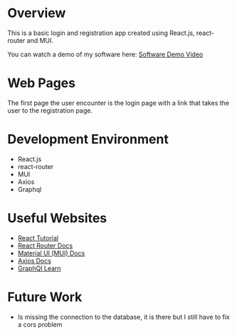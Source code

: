 # Overview

This is a basic login and registration app created using React.js, react-router and MUI.

You can watch a demo of my software here: [Software Demo Video](https://youtu.be/99saaNyYX5s)

# Web Pages

The first page the user encounter is the login page with a link that takes the user to the registration page.

# Development Environment

- React.js
- react-router
- MUI
- Axios
- Graphql

# Useful Websites

- [React Tutorial](https://reactjs.org/tutorial/tutorial.html)
- [React Router Docs](https://reactrouter.com/docs/en/v6)
- [Material UI (MUI) Docs](https://mui.com/getting-started/installation/)
- [Axios Docs](https://axios-http.com/docs/intro)
- [GraphQl Learn](https://graphql.org/learn/)

# Future Work

- Is missing the connection to the database, it is there but I still have to fix a cors problem
